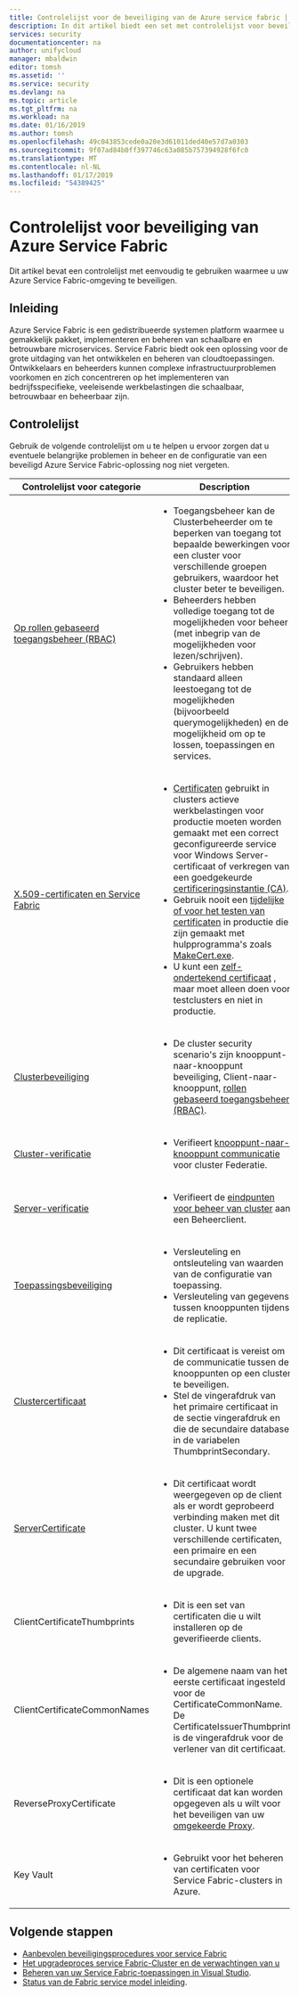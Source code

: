 ```yaml
---
title: Controlelijst voor de beveiliging van de Azure service fabric | Microsoft Docs
description: In dit artikel biedt een set met controlelijst voor beveiliging van Azure-infrastructuur.
services: security
documentationcenter: na
author: unifycloud
manager: mbaldwin
editor: tomsh
ms.assetid: ''
ms.service: security
ms.devlang: na
ms.topic: article
ms.tgt_pltfrm: na
ms.workload: na
ms.date: 01/16/2019
ms.author: tomsh
ms.openlocfilehash: 49c043853cede0a20e3d61011ded40e57d7a0303
ms.sourcegitcommit: 9f07ad84b0ff397746c63a085b757394928f6fc0
ms.translationtype: MT
ms.contentlocale: nl-NL
ms.lasthandoff: 01/17/2019
ms.locfileid: "54389425"
---
```

# <a name="azure-service-fabric-security-checklist"></a>Controlelijst voor beveiliging van Azure Service Fabric
Dit artikel bevat een controlelijst met eenvoudig te gebruiken waarmee u uw Azure Service Fabric-omgeving te beveiligen.

## <a name="introduction"></a>Inleiding
Azure Service Fabric is een gedistribueerde systemen platform waarmee u gemakkelijk pakket, implementeren en beheren van schaalbare en betrouwbare microservices. Service Fabric biedt ook een oplossing voor de grote uitdaging van het ontwikkelen en beheren van cloudtoepassingen. Ontwikkelaars en beheerders kunnen complexe infrastructuurproblemen voorkomen en zich concentreren op het implementeren van bedrijfsspecifieke, veeleisende werkbelastingen die schaalbaar, betrouwbaar en beheerbaar zijn.

## <a name="checklist"></a>Controlelijst
Gebruik de volgende controlelijst om u te helpen u ervoor zorgen dat u eventuele belangrijke problemen in beheer en de configuratie van een beveiligd Azure Service Fabric-oplossing nog niet vergeten.


|Controlelijst voor categorie| Description |
| ------------ | -------- |
|[Op rollen gebaseerd toegangsbeheer (RBAC)](https://docs.microsoft.com/azure/service-fabric/service-fabric-cluster-security-roles) | <ul><li>Toegangsbeheer kan de Clusterbeheerder om te beperken van toegang tot bepaalde bewerkingen voor een cluster voor verschillende groepen gebruikers, waardoor het cluster beter te beveiligen.</li><li>Beheerders hebben volledige toegang tot de mogelijkheden voor beheer (met inbegrip van de mogelijkheden voor lezen/schrijven). </li><li> Gebruikers hebben standaard alleen leestoegang tot de mogelijkheden (bijvoorbeeld querymogelijkheden) en de mogelijkheid om op te lossen, toepassingen en services.</li></ul>|
|[X.509-certificaten en Service Fabric](https://docs.microsoft.com/azure/service-fabric/service-fabric-cluster-security) | <ul><li>[Certificaten](https://docs.microsoft.com/dotnet/framework/wcf/feature-details/working-with-certificates) gebruikt in clusters actieve werkbelastingen voor productie moeten worden gemaakt met een correct geconfigureerde service voor Windows Server-certificaat of verkregen van een goedgekeurde [certificeringsinstantie (CA)](https://en.wikipedia.org/wiki/Certificate_authority).</li><li>Gebruik nooit een [tijdelijke of voor het testen van certificaten](https://docs.microsoft.com/dotnet/framework/wcf/feature-details/how-to-create-temporary-certificates-for-use-during-development) in productie die zijn gemaakt met hulpprogramma's zoals [MakeCert.exe](https://msdn.microsoft.com/library/windows/desktop/aa386968.aspx). </li><li>U kunt een [zelf-ondertekend certificaat](https://docs.microsoft.com/azure/service-fabric/service-fabric-windows-cluster-x509-security) , maar moet alleen doen voor testclusters en niet in productie.</li></ul>|
|[Clusterbeveiliging](https://docs.microsoft.com/azure/service-fabric/service-fabric-cluster-security) | <ul><li>De cluster security scenario's zijn knooppunt-naar-knooppunt beveiliging, Client-naar-knooppunt, [rollen gebaseerd toegangsbeheer (RBAC)](https://docs.microsoft.com/azure/service-fabric/service-fabric-cluster-security-roles).</li></ul>|
|[Cluster-verificatie](https://docs.microsoft.com/azure/service-fabric/service-fabric-cluster-creation-via-arm) | <ul><li>Verifieert [knooppunt-naar-knooppunt communicatie](https://github.com/MicrosoftDocs/azure-docs/blob/master/articles/service-fabric/service-fabric-cluster-security.md) voor cluster Federatie. </li></ul>|
|[Server-verificatie](https://docs.microsoft.com/azure/service-fabric/service-fabric-cluster-creation-via-arm) | <ul><li>Verifieert de [eindpunten voor beheer van cluster](https://docs.microsoft.com/azure/service-fabric/service-fabric-cluster-creation-via-portal) aan een Beheerclient.</li></ul>|
|[Toepassingsbeveiliging](https://docs.microsoft.com/azure/service-fabric/service-fabric-cluster-creation-via-arm)| <ul><li>Versleuteling en ontsleuteling van waarden van de configuratie van toepassing.</li><li>   Versleuteling van gegevens tussen knooppunten tijdens de replicatie.</li></ul>|
|[Clustercertificaat](https://docs.microsoft.com/azure/service-fabric/service-fabric-windows-cluster-x509-security) | <ul><li>Dit certificaat is vereist om de communicatie tussen de knooppunten op een cluster te beveiligen.</li><li>    Stel de vingerafdruk van het primaire certificaat in de sectie vingerafdruk en die de secundaire database in de variabelen ThumbprintSecondary.</li></ul>|
|[ServerCertificate](https://docs.microsoft.com/azure/service-fabric/service-fabric-windows-cluster-x509-security)| <ul><li>Dit certificaat wordt weergegeven op de client als er wordt geprobeerd verbinding maken met dit cluster. U kunt twee verschillende certificaten, een primaire en een secundaire gebruiken voor de upgrade.</li></ul>|
|ClientCertificateThumbprints| <ul><li>Dit is een set van certificaten die u wilt installeren op de geverifieerde clients. </li></ul>|
|ClientCertificateCommonNames| <ul><li>De algemene naam van het eerste certificaat ingesteld voor de CertificateCommonName. De CertificateIssuerThumbprint is de vingerafdruk voor de verlener van dit certificaat. </li></ul>|
|ReverseProxyCertificate| <ul><li>Dit is een optionele certificaat dat kan worden opgegeven als u wilt voor het beveiligen van uw [omgekeerde Proxy](https://docs.microsoft.com/azure/service-fabric/service-fabric-reverseproxy). </li></ul>|
|Key Vault| <ul><li>Gebruikt voor het beheren van certificaten voor Service Fabric-clusters in Azure.  </li></ul>|


## <a name="next-steps"></a>Volgende stappen

- [Aanbevolen beveiligingsprocedures voor service Fabric](azure-service-fabric-security-best-practices.md)
- [Het upgradeproces service Fabric-Cluster en de verwachtingen van u](https://docs.microsoft.com/azure/service-fabric/service-fabric-cluster-upgrade)
- [Beheren van uw Service Fabric-toepassingen in Visual Studio](https://docs.microsoft.com/azure/service-fabric/service-fabric-manage-application-in-visual-studio).
- [Status van de Fabric service model inleiding](https://docs.microsoft.com/azure/service-fabric/service-fabric-health-introduction).
